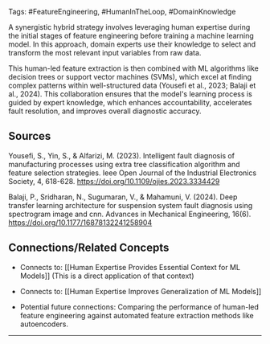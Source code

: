 Tags: #FeatureEngineering, #HumanInTheLoop, #DomainKnowledge

A synergistic hybrid strategy involves leveraging human expertise during the initial stages of feature engineering before training a machine learning model. 
In this approach, domain experts use their knowledge to select and transform the most relevant input variables from raw data.

This human-led feature extraction is then combined with ML algorithms like decision trees or support vector machines (SVMs), which excel at finding complex patterns within well-structured data (Yousefi et al., 2023; Balaji et al., 2024). 
This collaboration ensures that the model's learning process is guided by expert knowledge, which enhances accountability, accelerates fault resolution, and improves overall diagnostic accuracy.

## Sources

Yousefi, S., Yin, S., & Alfarizi, M. (2023). Intelligent fault diagnosis of manufacturing processes using extra tree classification algorithm and feature selection strategies. Ieee Open Journal of the Industrial Electronics Society, 4, 618-628. https://doi.org/10.1109/ojies.2023.3334429

Balaji, P., Sridharan, N., Sugumaran, V., & Mahamuni, V. (2024). Deep transfer learning architecture for suspension system fault diagnosis using spectrogram image and cnn. Advances in Mechanical Engineering, 16(6). https://doi.org/10.1177/16878132241258904

## Connections/Related Concepts

- Connects to: [[Human Expertise Provides Essential Context for ML Models]] (This is a direct application of that context)
    
- Connects to: [[Human Expertise Improves Generalization of ML Models]]
    
- Potential future connections: Comparing the performance of human-led feature engineering against automated feature extraction methods like autoencoders.
    

---